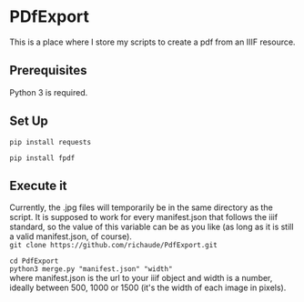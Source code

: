 # PDfExport
This is a place where I store my scripts to create a pdf from an IIIF resource.
## Prerequisites
Python 3 is required.
## Set Up
```pip install requests```  

```pip install fpdf```
## Execute it
Currently, the .jpg files will temporarily be in the same directory as the script. It is supposed to work for every manifest.json that follows the iiif standard, so the value of this variable can be as you like (as long as it is still a valid manifest.json, of course).  
```git clone https://github.com/richaude/PdfExport.git```  

```cd PdfExport```  
```python3 merge.py "manifest.json" "width"```  
where manifest.json is the url to your iiif object and width is a number, ideally between 500, 1000 or 1500 (it's the width of each image in pixels).
